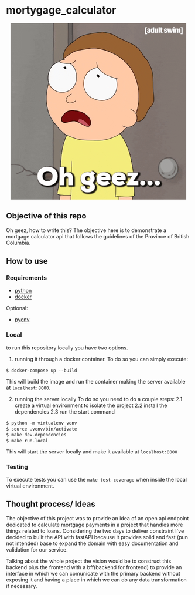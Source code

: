 # mortygage_calculator

<p align="center">
  <img src="https://raw.githubusercontent.com/LucasSRocha/mortygage_calculator/main/morty.gif" alt="morty oh gee" >
</p>

## Objective of this repo
Oh geez, how to write this?
The objective here is to demonstrate a mortgage calculator api that follows the guidelines of the Province of British Columbia.

## How to use
### Requirements
- [python](https://www.python.org/downloads/)
- [docker](https://www.docker.com/get-started/)

Optional:
- [pyenv](https://github.com/pyenv/pyenv)


### Local
to run this repository locally you have two options.
1. running it through a docker container.
To do so you can simply execute:
```shell
$ docker-compose up --build
```
This will build the image and run the container making the server available at `localhost:8000`.


2. running the server locally
To do so you need to do a couple steps:
    2.1 create a virtual environment to isolate the project
    2.2 install the dependencies
    2.3 run the start command

```shell
$ python -m virtualenv venv
$ source .venv/bin/activate
$ make dev-dependencies 
$ make run-local
```
This will start the server locally and make it available at `localhost:8000`


### Testing
To execute tests you can use the `make test-coverage` when inside the local virtual environment.

## Thought process/ Ideas
The objective of this project was to provide an idea of an open api endpoint dedicated to calculate mortgage payments in a project that handles more things related to loans.
Considering the two days to deliver constraint I've decided to built the API with fastAPI because it provides solid and fast (pun not intended) base to expand the domain with easy documentation and validation for our service.

Talking about the whole project the vision would be to construct this backend plus the frontend with a bff(backend for frontend) to provide an interface in which we can comunicate with the primary backend without exposing it and having a place in which we can do any data transformation if necessary.

